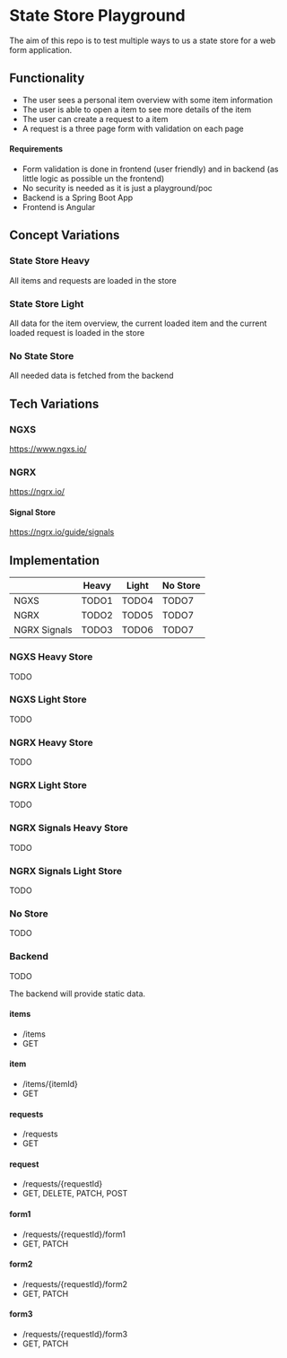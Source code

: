 # State Store Playground
The aim of this repo is to test multiple ways to us a state store for a web form application.

## Functionality
- The user sees a personal item overview with some item information
- The user is able to open a item to see more details of the item
- The user can create a request to a item
- A request is a three page form with validation on each page

#### Requirements
- Form validation is done in frontend (user friendly) and in backend (as little logic as possible un the frontend)
- No security is needed as it is just a playground/poc
- Backend is a Spring Boot App
- Frontend is Angular

## Concept Variations
### State Store Heavy
All items and requests are loaded in the store

### State Store Light
All data for the item overview, the current loaded item and the current loaded request is loaded in the store

### No State Store
All needed data is fetched from the backend

## Tech Variations
### NGXS
https://www.ngxs.io/

### NGRX
https://ngrx.io/

#### Signal Store
https://ngrx.io/guide/signals

## Implementation
|              | Heavy | Light | No Store |
|------------- | ----- | ----- | -------- |
| NGXS         | TODO1 | TODO4 | TODO7    |
| NGRX         | TODO2 | TODO5 | TODO7    |
| NGRX Signals | TODO3 | TODO6 | TODO7    |

### NGXS Heavy Store
TODO
### NGXS Light Store
TODO
### NGRX Heavy Store
TODO
### NGRX Light Store
TODO
### NGRX Signals Heavy Store
TODO
### NGRX Signals Light Store
TODO
### No Store
TODO

### Backend
TODO

The backend will provide static data.

#### items
- /items
- GET

#### item
- /items/{itemId}
- GET

#### requests
- /requests
- GET

#### request
- /requests/{requestId}
- GET, DELETE, PATCH, POST

#### form1
- /requests/{requestId}/form1
- GET, PATCH

#### form2
- /requests/{requestId}/form2
- GET, PATCH

#### form3
- /requests/{requestId}/form3
- GET, PATCH
